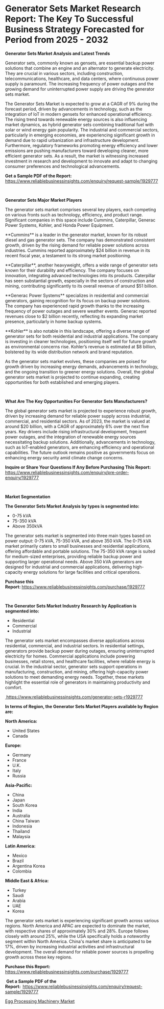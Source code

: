 <p><h1>Generator Sets Market Research Report: The Key To Successful Business Strategy Forecasted for Period from 2025 - 2032</h1></p><p><strong>Generator Sets Market Analysis and Latest Trends</strong></p>
<p><p>Generator sets, commonly known as gensets, are essential backup power solutions that combine an engine and an alternator to generate electricity. They are crucial in various sectors, including construction, telecommunications, healthcare, and data centers, where continuous power supply is paramount. The increasing frequency of power outages and the growing demand for uninterrupted power supply are driving the generator sets market.</p><p>The Generator Sets Market is expected to grow at a CAGR of 9% during the forecast period, driven by advancements in technology, such as the integration of IoT in modern gensets for enhanced operational efficiency. The rising trend towards renewable energy sources is also influencing market dynamics, as hybrid generator sets combining traditional fuel with solar or wind energy gain popularity. The industrial and commercial sectors, particularly in emerging economies, are experiencing significant growth in demand due to rapid urbanization and infrastructure development. Furthermore, regulatory frameworks promoting energy efficiency and lower emissions are pushing manufacturers toward developing cleaner, more efficient generator sets. As a result, the market is witnessing increased investment in research and development to innovate and adapt to changing consumer preferences and technological advancements.</p></p>
<p><strong>Get a Sample PDF of the Report:&nbsp;</strong> <a href="https://www.reliablebusinessinsights.com/enquiry/request-sample/1929777?utm_campaign=2752&utm_medium=2&utm_source=Github&utm_content=ia&utm_term=08042025&utm_id=generator-sets">https://www.reliablebusinessinsights.com/enquiry/request-sample/1929777</a></p>
<p>&nbsp;</p>
<p><strong>Generator Sets Major Market Players</strong></p>
<p><p>The generator sets market comprises several key players, each competing on various fronts such as technology, efficiency, and product range. Significant companies in this space include Cummins, Caterpillar, Generac Power Systems, Kohler, and Honda Power Equipment.</p><p>**Cummins** is a leader in the generator market, known for its robust diesel and gas generator sets. The company has demonstrated consistent growth, driven by the rising demand for reliable power solutions across industries. Cummins reported approximately $24 billion in revenue in its recent fiscal year, a testament to its strong market positioning.</p><p>**Caterpillar**, another heavyweight, offers a wide range of generator sets known for their durability and efficiency. The company focuses on innovation, integrating advanced technologies into its products. Caterpillar has seen substantial growth, especially in the sectors of construction and mining, contributing significantly to its overall revenue of around $51 billion.</p><p>**Generac Power Systems** specializes in residential and commercial generators, gaining recognition for its focus on backup power solutions. The company has experienced rapid growth thanks to the increasing frequency of power outages and severe weather events. Generac reported revenues close to $2 billion recently, reflecting its expanding market presence, particularly in home backup systems.</p><p>**Kohler** is also notable in this landscape, offering a diverse range of generator sets for both residential and industrial applications. The company is investing in cleaner technologies, positioning itself well for future growth as environmental concerns rise. Kohler’s revenue is estimated at $8 billion, bolstered by its wide distribution network and brand reputation.</p><p>As the generator sets market evolves, these companies are poised for growth driven by increasing energy demands, advancements in technology, and the ongoing transition to greener energy solutions. Overall, the global generator sets market is projected to continue expanding, creating opportunities for both established and emerging players.</p></p>
<p>&nbsp;</p>
<p><strong>What Are The Key Opportunities For Generator Sets Manufacturers?</strong></p>
<p><p>The global generator sets market is projected to experience robust growth, driven by increasing demand for reliable power supply across industrial, commercial, and residential sectors. As of 2023, the market is valued at around $20 billion, with a CAGR of approximately 6% over the next five years. Key drivers include rising infrastructural development, frequent power outages, and the integration of renewable energy sources necessitating backup solutions. Additionally, advancements in technology, such as IoT-enabled generators, are enhancing efficiency and operational capabilities. The future outlook remains positive as governments focus on enhancing energy security amid climate change concerns.</p></p>
<p><strong>Inquire or Share Your Questions If Any Before Purchasing This Report:</strong> <a href="https://www.reliablebusinessinsights.com/enquiry/pre-order-enquiry/1929777?utm_campaign=2752&utm_medium=2&utm_source=Github&utm_content=ia&utm_term=08042025&utm_id=generator-sets">https://www.reliablebusinessinsights.com/enquiry/pre-order-enquiry/1929777</a></p>
<p>&nbsp;</p>
<p><strong>Market Segmentation</strong></p>
<p><strong>The Generator Sets Market Analysis by types is segmented into:</strong></p>
<p><ul><li>0-75 kVA</li><li>75-350 kVA</li><li>Above 350kVA</li></ul></p>
<p><p>The generator sets market is segmented into three main types based on power output: 0-75 kVA, 75-350 kVA, and above 350 kVA. The 0-75 kVA market primarily caters to small businesses and residential applications, offering affordable and portable solutions. The 75-350 kVA range is suited for medium-sized enterprises, providing reliable backup power and supporting larger operational needs. Above 350 kVA generators are designed for industrial and commercial applications, delivering high-capacity energy solutions for large facilities and critical operations.</p></p>
<p><strong>Purchase this Report:&nbsp;</strong><a href="https://www.reliablebusinessinsights.com/purchase/1929777?utm_campaign=2752&utm_medium=2&utm_source=Github&utm_content=ia&utm_term=08042025&utm_id=generator-sets">https://www.reliablebusinessinsights.com/purchase/1929777</a></p>
<p>&nbsp;</p>
<p><strong>The Generator Sets Market Industry Research by Application is segmented into:</strong></p>
<p><ul><li>Residential</li><li>Commercial</li><li>Industrial</li></ul></p>
<p><p>The generator sets market encompasses diverse applications across residential, commercial, and industrial sectors. In residential settings, generators provide backup power during outages, ensuring uninterrupted electricity for homes. Commercial applications include powering businesses, retail stores, and healthcare facilities, where reliable energy is crucial. In the industrial sector, generator sets support operations in manufacturing, construction, and mining, offering high-capacity power solutions to meet demanding energy needs. Together, these markets highlight the essential role of generators in maintaining productivity and comfort.</p></p>
<p><a href="https://www.reliablebusinessinsights.com/generator-sets-r1929777?utm_campaign=2752&utm_medium=2&utm_source=Github&utm_content=ia&utm_term=08042025&utm_id=generator-sets">&nbsp;https://www.reliablebusinessinsights.com/generator-sets-r1929777</a></p>
<p><strong>In terms of Region, the Generator Sets Market Players available by Region are:</strong></p>
<p>
    <p> <strong> North America: </strong>
        <ul>
            <li>United States</li>
            <li>Canada</li>
        </ul>
        </p> 
    <p> <strong> Europe: </strong>
        <ul>
            <li>Germany</li>
            <li>France</li>
            <li>U.K.</li>
            <li>Italy</li>
            <li>Russia</li>
        </ul>
        </p> 
    <p> <strong> Asia-Pacific: </strong>
        <ul>
            <li>China</li>
            <li>Japan</li>
            <li>South Korea</li>
            <li>India</li>
            <li>Australia</li>
            <li>China Taiwan</li>
            <li>Indonesia</li>
            <li>Thailand</li>
            <li>Malaysia</li>
        </ul>
        </p> 
    <p> <strong> Latin America: </strong>
        <ul>
            <li>Mexico</li>
            <li>Brazil</li>
            <li>Argentina Korea</li>
            <li>Colombia</li>
        </ul>
        </p> 
    <p> <strong> Middle East & Africa: </strong>
        <ul>
            <li>Turkey</li>
            <li>Saudi</li>
            <li>Arabia</li>
            <li>UAE</li>
            <li>Korea</li>
        </ul>
    </p>
    </p>
<p><p>The generator sets market is experiencing significant growth across various regions. North America and APAC are expected to dominate the market, with respective shares of approximately 30% and 28%. Europe follows closely with around 25%, while the USA specifically holds a noteworthy segment within North America. China's market share is anticipated to be 17%, driven by increasing industrial activities and infrastructural development. The overall demand for reliable power sources is propelling growth across these key regions.</p></p>
<p><strong>Purchase this Report: </strong><a href="https://www.reliablebusinessinsights.com/purchase/1929777?utm_campaign=2752&utm_medium=2&utm_source=Github&utm_content=ia&utm_term=08042025&utm_id=generator-sets">https://www.reliablebusinessinsights.com/purchase/1929777</a></p>
<p>&nbsp;<strong>Get a Sample PDF of the Report:&nbsp;&nbsp;</strong><a href="https://www.reliablebusinessinsights.com/enquiry/request-sample/1929777?utm_campaign=2752&utm_medium=2&utm_source=Github&utm_content=ia&utm_term=08042025&utm_id=generator-sets">https://www.reliablebusinessinsights.com/enquiry/request-sample/1929777</a></p>
<p><strong></strong></p>
<p><p><a href="https://github.com/qetelosooya/Market-Research-Report-List-1/blob/main/egg-processing-machinery-market.md?utm_campaign=2752&utm_medium=2&utm_source=Github&utm_content=ia&utm_term=08042025&utm_id=generator-sets">Egg Processing Machinery Market</a></p></p>